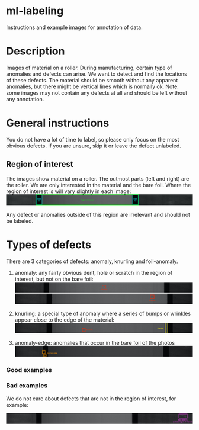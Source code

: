 # ml-labeling
Instructions and example images for annotation of data.

# Description

Images of material on a roller. During manufacturing, certain type of anomalies and defects can arise. We want to detect and find the locations of these defects. The material should be smooth without any apparent anomalies, but there might be vertical lines which is normally ok.
Note: some images may not contain any defects at all and should be left without any annotation.


# General instructions

You do not have a lot of time to label, so please only focus on the most obvious defects. If you are unsure, skip it or leave the defect unlabeled.


## Region of interest

The images show material on a roller. The outmost parts (left and right) are the roller. We are only interested in the material and the bare foil. Where the region of interest is will vary slightly in each image:
![Region of interest](./vision-anomaly-detection/examples/roi-unpressed.jpg)

Any defect or anomalies outside of this region are irrelevant and should not be labeled.

# Types of defects

There are 3 categories of defects: anomaly, knurling and foil-anomaly.

1. anomaly: any fairly obvious dent, hole or scratch in the region of interest, but not on the bare foil:
![anomaly](./vision-anomaly-detection/examples/anomaly/2020-07-02T08-42-00.650174555Z.jpg)
![anomaly](./vision-anomaly-detection/examples/anomaly/2020-07-05T07-13-44.506911644Z.jpg)


2. knurling: a special type of anomaly where a series of bumps or wrinkles appear close to the edge of the material:
![knurling](./vision-anomaly-detection/examples/knurling/2020-07-06T12-37-15.649572202Z.jpg)


3. anomaly-edge: anomalies that occur in the bare foil of the photos
![anomaly-edge](./vision-anomaly-detection/examples/anomaly-bare-foil/2020-07-02T07-37-28.67626241Z.jpg)


### Good examples


### Bad examples

We do not care about defects that are not in the region of interest, for example:

![bad bbox](./vision-anomaly-detection/examples/bad-bbox/2020-07-01T10-57-45.046169911Z.jpg)
